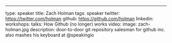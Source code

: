---
type: speaker
title: Zach Holman
tags: speaker
twitter: https://twitter.com/holman
github: https://github.com/holman
linkedin: 
workshops:
talks: How Github (no longer) works
video: 
image: zach-holman.jpg
description: door-to-door git repository salesman for github inc. also mashes his keyboard at @speakingio

